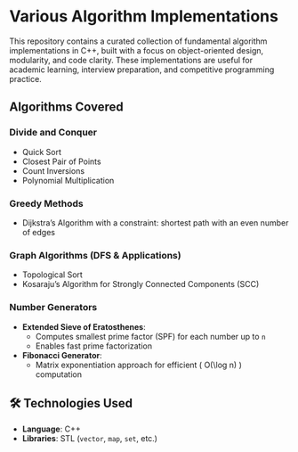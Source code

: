 # Various Algorithm Implementations

This repository contains a curated collection of fundamental algorithm implementations in C++, built with a focus on object-oriented design, modularity, and code clarity. These implementations are useful for academic learning, interview preparation, and competitive programming practice.

##  Algorithms Covered

###  Divide and Conquer
- Quick Sort
- Closest Pair of Points
- Count Inversions
- Polynomial Multiplication

###  Greedy Methods
- Dijkstra’s Algorithm with a constraint: shortest path with an even number of edges

###  Graph Algorithms (DFS & Applications)
- Topological Sort
- Kosaraju’s Algorithm for Strongly Connected Components (SCC)

###  Number Generators
- **Extended Sieve of Eratosthenes**:
  - Computes smallest prime factor (SPF) for each number up to `n`
  - Enables fast prime factorization
- **Fibonacci Generator**:
  - Matrix exponentiation approach for efficient \( O(\log n) \) computation

## 🛠️ Technologies Used
- **Language**: C++
- **Libraries**: STL (`vector`, `map`, `set`, etc.)
